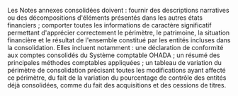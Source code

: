 Les Notes annexes consolidées doivent :
fournir des descriptions narratives ou des décompositions d'éléments présentés dans les autres états
financiers ;
comporter toutes les informations de caractère significatif permettant d'apprécier correctement le périmètre,
le patrimoine, la situation financière et le résultat de l'ensemble constitué par les entités incluses dans la
consolidation.
Elles incluent notamment :
une déclaration de conformité aux comptes consolidés du Système comptable OHADA ;
un résumé des principales méthodes comptables appliquées ;
un tableau de variation du périmètre de consolidation précisant toutes les modifications ayant affecté ce
périmètre, du fait de la variation du pourcentage de contrôle des entités déjà consolidées, comme du fait
des acquisitions et des cessions de titres.
